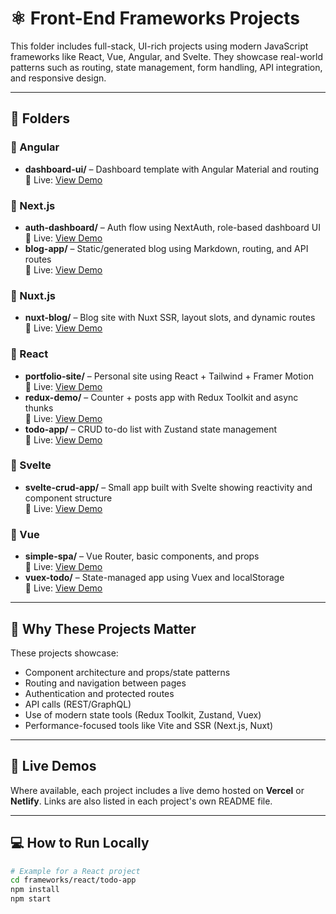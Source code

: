 # ⚛️ Front-End Frameworks Projects

This folder includes full-stack, UI-rich projects using modern JavaScript frameworks like React, Vue, Angular, and Svelte. They showcase real-world patterns such as routing, state management, form handling, API integration, and responsive design.

---

## 📁 Folders

### 🔹 Angular
- **dashboard-ui/** – Dashboard template with Angular Material and routing  
🔗 Live: [View Demo](https://your-portfolio.vercel.app)

### 🔹 Next.js
- **auth-dashboard/** – Auth flow using NextAuth, role-based dashboard UI  
🔗 Live: [View Demo](https://your-portfolio.vercel.app)  
- **blog-app/** – Static/generated blog using Markdown, routing, and API routes  
🔗 Live: [View Demo](https://your-portfolio.vercel.app)

### 🔹 Nuxt.js
- **nuxt-blog/** – Blog site with Nuxt SSR, layout slots, and dynamic routes  
🔗 Live: [View Demo](https://your-portfolio.vercel.app)

### 🔹 React
- **portfolio-site/** – Personal site using React + Tailwind + Framer Motion  
🔗 Live: [View Demo](https://your-portfolio.vercel.app)  
- **redux-demo/** – Counter + posts app with Redux Toolkit and async thunks  
🔗 Live: [View Demo](https://your-portfolio.vercel.app)  
- **todo-app/** – CRUD to-do list with Zustand state management  
🔗 Live: [View Demo](https://your-portfolio.vercel.app)

### 🔹 Svelte
- **svelte-crud-app/** – Small app built with Svelte showing reactivity and component structure  
🔗 Live: [View Demo](https://your-portfolio.vercel.app)

### 🔹 Vue
- **simple-spa/** – Vue Router, basic components, and props  
🔗 Live: [View Demo](https://your-portfolio.vercel.app)  
- **vuex-todo/** – State-managed app using Vuex and localStorage  
🔗 Live: [View Demo](https://your-portfolio.vercel.app)

---

## 🎯 Why These Projects Matter

These projects showcase:
- Component architecture and props/state patterns
- Routing and navigation between pages
- Authentication and protected routes
- API calls (REST/GraphQL)
- Use of modern state tools (Redux Toolkit, Zustand, Vuex)
- Performance-focused tools like Vite and SSR (Next.js, Nuxt)

---

## 🔗 Live Demos

Where available, each project includes a live demo hosted on **Vercel** or **Netlify**. Links are also listed in each project's own README file.

---

## 💻 How to Run Locally

```bash
# Example for a React project
cd frameworks/react/todo-app
npm install
npm start
